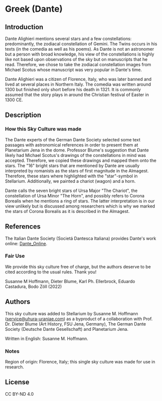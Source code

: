 # Greek (Dante)

## Introduction

Dante Alighieri mentions several stars and a few constellations: predominantly, the zodiacal constellation of Gemini. The Twins occurs in his texts (in the comedia as well as his poems). As Dante is not an astronomer but a person with broad knowledge, his view of the constellations is highly like not based upon observations of the sky but on manuscripts that he read. Therefore, we chose to take the zodiacal constellation images from Michael Scotus whose manuscript was very popular in Dante's time.

Dante Alighieri was a citizen of Florence, Italy, who was later banned and lived at several places in Northern Italy. The comedia was written around 1300 but finished only short before his death in 1321. It is commonly assumed that the story plays in around the Christian festival of Easter in 1300 CE.

## Description

### How this Sky Culture was made

The Dante experts of the German Dante Society selected some text passages with astronomical references in order to present them at Planetarium Jena in the dome. Professor Blume's suggestion that Dante likely had Michael Scotus's drawings of the constellations in mind was accepted. Therefore, we copied these drawings and mapped them onto the stars. The "16" bright stars that are mentioned by Dante are usually interpreted by romanists as the stars of first magnitude in the Almagest. Therefore, these stars where highlighted with the "star"-symbol in Stellarium. Additionally, we painted a chariot (wagon) and a horn.

Dante calls the seven bright stars of Ursa Major "The Chariot", the constellation of Ursa Minor "The Horn", and possibly refers to Corona Borealis when he mentions a ring of stars. The latter interpretation is in our view unlikely but is discussed among researchers which is why we marked the stars of Corona Borealis as it is described in the Almagest.

## References

The Italian Dante Society (Societá Dantesca Italiana) provides Dante's work online: [Dante_Online](https://danteonline.it/opere/index.php).

### Fair Use

We provide this sky culture free of charge, but the authors deserve to be cited according to the usual rules. Thank you!

Susanne M Hoffmann, Dieter Blume, Karl Ph. Ellerbrock, Eduardo Castadura, Bodo Zöll (2022)

## Authors

This sky culture was added to Stellarium by Susanne M. Hoffmann (service@uhura-uraniae.com) as a byproduct of a collaboration with Prof. Dr. Dieter Blume (Art History, FSU Jena, Germany), The German Dante Society (Deutsche Dante Gesellschaft) and Planetarium Jena.

Written in English: Susanne M. Hoffmann.

### Notes

Region of origin: Florence, Italy; this single sky culture was made for use in research.

## License

CC BY-ND 4.0

